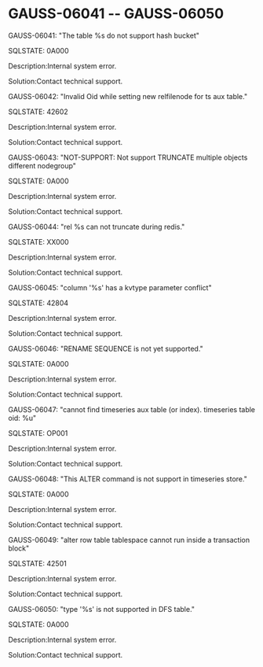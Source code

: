 # GAUSS-06041 -- GAUSS-06050<a name="EN-US_TOPIC_0302073424"></a>

GAUSS-06041: "The table %s do not support hash bucket"

SQLSTATE: 0A000

Description:Internal system error.

Solution:Contact technical support.

GAUSS-06042: "Invalid Oid while setting new relfilenode for ts aux table."

SQLSTATE: 42602

Description:Internal system error.

Solution:Contact technical support.

GAUSS-06043: "NOT-SUPPORT: Not support TRUNCATE multiple objects different nodegroup"

SQLSTATE: 0A000

Description:Internal system error.

Solution:Contact technical support.

GAUSS-06044: "rel %s can not truncate during redis."

SQLSTATE: XX000

Description:Internal system error.

Solution:Contact technical support.

GAUSS-06045: "column '%s' has a kvtype parameter conflict"

SQLSTATE: 42804

Description:Internal system error.

Solution:Contact technical support.

GAUSS-06046: "RENAME SEQUENCE is not yet supported."

SQLSTATE: 0A000

Description:Internal system error.

Solution:Contact technical support.

GAUSS-06047: "cannot find timeseries aux table \(or index\). timeseries table oid: %u"

SQLSTATE: OP001

Description:Internal system error.

Solution:Contact technical support.

GAUSS-06048: "This ALTER command is not support in timeseries store."

SQLSTATE: 0A000

Description:Internal system error.

Solution:Contact technical support.

GAUSS-06049: "alter row table tablespace cannot run inside a transaction block"

SQLSTATE: 42501

Description:Internal system error.

Solution:Contact technical support.

GAUSS-06050: "type '%s' is not supported in DFS table."

SQLSTATE: 0A000

Description:Internal system error.

Solution:Contact technical support.

